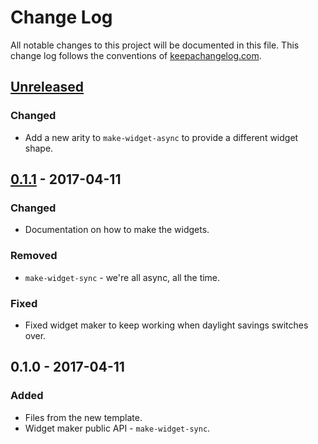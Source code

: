 # Change Log
All notable changes to this project will be documented in this file. This change log follows the conventions of [keepachangelog.com](http://keepachangelog.com/).

## [Unreleased]
### Changed
- Add a new arity to `make-widget-async` to provide a different widget shape.

## [0.1.1] - 2017-04-11
### Changed
- Documentation on how to make the widgets.

### Removed
- `make-widget-sync` - we're all async, all the time.

### Fixed
- Fixed widget maker to keep working when daylight savings switches over.

## 0.1.0 - 2017-04-11
### Added
- Files from the new template.
- Widget maker public API - `make-widget-sync`.

[Unreleased]: https://github.com/your-name/cmonkey/compare/0.1.1...HEAD
[0.1.1]: https://github.com/your-name/cmonkey/compare/0.1.0...0.1.1
